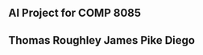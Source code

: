 AI Project for COMP 8085
------------------------
Thomas Roughley
James Pike
Diego
------------------------
